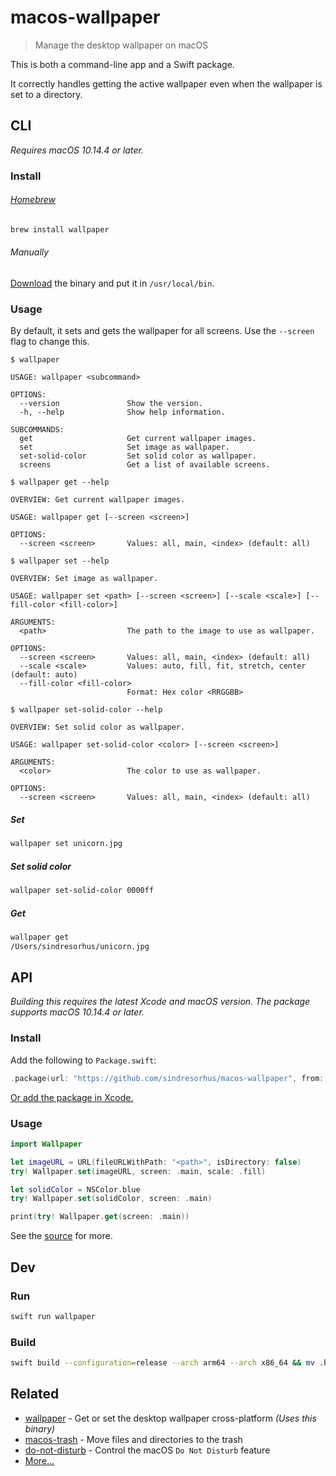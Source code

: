 # macos-wallpaper

> Manage the desktop wallpaper on macOS

This is both a command-line app and a Swift package.

It correctly handles getting the active wallpaper even when the wallpaper is set to a directory.

## CLI

*Requires macOS 10.14.4 or later.*

### Install

###### [Homebrew](https://brew.sh)

```sh
brew install wallpaper
```

###### Manually

[Download](https://github.com/sindresorhus/macos-wallpaper/releases/latest) the binary and put it in `/usr/local/bin`.

### Usage

By default, it sets and gets the wallpaper for all screens. Use the `--screen` flag to change this.

```
$ wallpaper

USAGE: wallpaper <subcommand>

OPTIONS:
  --version               Show the version.
  -h, --help              Show help information.

SUBCOMMANDS:
  get                     Get current wallpaper images.
  set                     Set image as wallpaper.
  set-solid-color         Set solid color as wallpaper.
  screens                 Get a list of available screens.
```

```
$ wallpaper get --help

OVERVIEW: Get current wallpaper images.

USAGE: wallpaper get [--screen <screen>]

OPTIONS:
  --screen <screen>       Values: all, main, <index> (default: all)
```

```
$ wallpaper set --help

OVERVIEW: Set image as wallpaper.

USAGE: wallpaper set <path> [--screen <screen>] [--scale <scale>] [--fill-color <fill-color>]

ARGUMENTS:
  <path>                  The path to the image to use as wallpaper.

OPTIONS:
  --screen <screen>       Values: all, main, <index> (default: all)
  --scale <scale>         Values: auto, fill, fit, stretch, center (default: auto)
  --fill-color <fill-color>
                          Format: Hex color <RRGGBB>
```

```
$ wallpaper set-solid-color --help

OVERVIEW: Set solid color as wallpaper.

USAGE: wallpaper set-solid-color <color> [--screen <screen>]

ARGUMENTS:
  <color>                 The color to use as wallpaper.

OPTIONS:
  --screen <screen>       Values: all, main, <index> (default: all)
```

##### Set

```sh
wallpaper set unicorn.jpg
```

##### Set solid color

```sh
wallpaper set-solid-color 0000ff
```

##### Get

```sh
wallpaper get
/Users/sindresorhus/unicorn.jpg
```

## API

*Building this requires the latest Xcode and macOS version. The package supports macOS 10.14.4 or later.*

### Install

Add the following to `Package.swift`:

```swift
.package(url: "https://github.com/sindresorhus/macos-wallpaper", from: "2.3.2")
```

[Or add the package in Xcode.](https://developer.apple.com/documentation/xcode/adding_package_dependencies_to_your_app)

### Usage

```swift
import Wallpaper

let imageURL = URL(fileURLWithPath: "<path>", isDirectory: false)
try! Wallpaper.set(imageURL, screen: .main, scale: .fill)

let solidColor = NSColor.blue
try! Wallpaper.set(solidColor, screen: .main)

print(try! Wallpaper.get(screen: .main))
```

See the [source](Sources/wallpaper/Wallpaper.swift) for more.

## Dev

### Run

```sh
swift run wallpaper
```

### Build

```sh
swift build --configuration=release --arch arm64 --arch x86_64 && mv .build/apple/Products/Release/wallpaper .
```

## Related

- [wallpaper](https://github.com/sindresorhus/wallpaper) - Get or set the desktop wallpaper cross-platform *(Uses this binary)*
- [macos-trash](https://github.com/sindresorhus/macos-trash) - Move files and directories to the trash
- [do-not-disturb](https://github.com/sindresorhus/do-not-disturb) - Control the macOS `Do Not Disturb` feature
- [More…](https://github.com/search?q=user%3Asindresorhus+language%3Aswift+archived%3Afalse&type=repositories)
